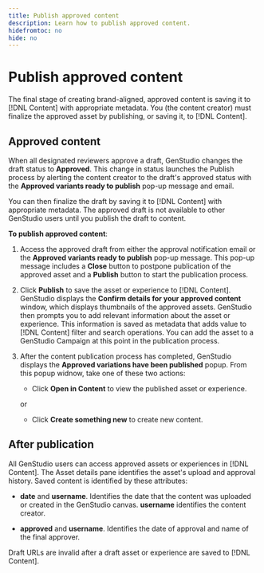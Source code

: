 ```yaml
---
title: Publish approved content
description: Learn how to publish approved content.
hidefromtoc: no
hide: no
---
```


# Publish approved content

The final stage of creating brand-aligned, approved content is saving it to [!DNL Content] with appropriate metadata. You (the content creator) must finalize the approved asset by publishing, or saving it, to [!DNL Content].

## Approved content

When all designated reviewers approve a draft, GenStudio changes the draft status to **Approved**. This change in status launches the Publish process by alerting the content creator to the draft's approved status with the **Approved variants ready to publish** pop-up message and email. 

You can then finalize the draft by saving it to [!DNL Content] with appropriate metadata. The approved draft is not available to other GenStudio users until you publish the draft to content.

**To publish approved content**:

1. Access the approved draft from either the approval notification email or the **Approved variants ready to publish** pop-up message. This pop-up message includes a **Close** button to postpone publication of the approved asset and a **Publish** button to start the publication process.

1. Click **Publish** to save the asset or experience to [!DNL Content]. GenStudio displays the **Confirm details for your approved content** window, which displays thumbnails of the approved assets. GenStudio then prompts you to add relevant information about the asset or experience. This information is saved as metadata that adds value to [!DNL Content] filter and search operations. You can add the asset to a GenStudio Campaign at this point in the publication process. 

1. After the content publication process has completed, GenStudio displays the **Approved variations have been published** popup. From this popup widnow, take one of these two actions:

   * Click **Open in Content** to view the published asset or experience.
   
   or
   
   * Click **Create something new** to create new content.

## After publication

All GenStudio users can access approved assets or experiences in [!DNL Content]. The Asset details pane identifies the asset's upload and approval history. Saved content is identified by these attributes:

* **date** and **username**. Identifies the date that the content was uploaded or created in the GenStudio canvas. **username** identifies the content creator.

* **approved** and **username**. Identifies the date of approval and name of the final approver.

Draft URLs are invalid after a draft asset or experience are saved to [!DNL Content].
